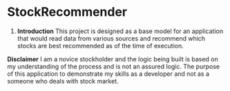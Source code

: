 # StockRecommender

1. **Introduction** 
This project is designed as a base model for an application that would read data from various sources and recommend which stocks are best recommended as of the time of execution.

**Disclaimer** 
I am a novice stockholder and the logic being built is based on my understanding of the process and is not an assured logic. The purpose of this application to demonstrate my skills as a developer and not as a someone who deals with stock market.